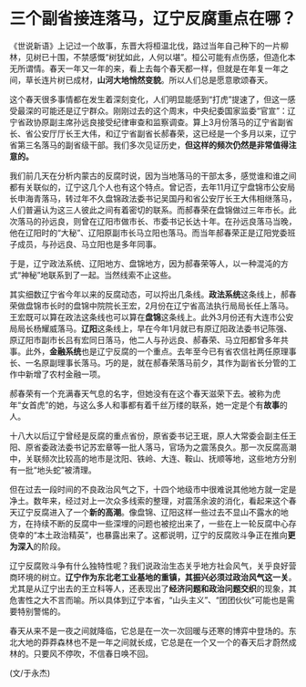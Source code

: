 # 三个副省接连落马，辽宁反腐重点在哪？

《世说新语》上记过一个故事，东晋大将桓温北伐，路过当年自己种下的一片柳林，见树已十围，不禁感慨“树犹如此，人何以堪”。桓公可能有点伤感，但造化本无所谓情。春天一年又一年的来，看上去每个春天都一样，但就是在年复一年之间，草长连片树已成材，**山河大地悄然变貌**。所以人们总是愿意歌颂春天。

这个春天很多事情都在发生着深刻变化，人们明显能感到“打虎”提速了，但这一感受最深的可能还是辽宁群众。刚刚过去的这个周末，中央纪委国家监委“官宣”：辽宁省政协原副主席孙远良接受纪律审查和监察调查。算上3月份落马的辽宁省副省长、省公安厅厅长王大伟，和辽宁省副省长郝春荣，这已经是一个多月以来，辽宁省第三名落马的副省级干部。我们多次见证历史，**但这样的频次仍然是非常值得注意的。**

 我们前几天在分析内蒙古的反腐时说，因为当地落马的干部太多，感觉谁和谁之间都有关联似的，辽宁这几个人也有这个特点。曾记否，去年11月辽宁盘锦市公安局长申海青落马，转过年不久盘锦政法委书记吴国丹和省公安厅长王大伟相继落马，人们普遍认为这三人彼此之间有着密切的联系。而郝春荣在盘锦做过三年市长。此次落马的孙远良，则曾在辽阳市做市长、市委书记长达十年。在孙远良落马当晚，他在辽阳时的“大秘”、辽阳原副市长马立阳也落马。而当年郝春荣正是辽阳党委班子成员，与孙远良、马立阳也是多年同事。

 于是，辽宁政法系统、辽阳地方、盘锦地方，因为郝春荣等人，以一种混沌的方式“神秘”地联系到了一起。当然线索不止这些。

 其实细数辽宁省今年以来的反腐动态，可以捋出几条线。**政法系统**这条线上，郝春荣做盘锦市长时的盘锦中院院长王宏，2月份在辽宁省高法执行局局长任上落马。王宏既可以算在政法这条线也可以算在**盘锦**这条线上。此外3月份还有大连市公安局局长杨耀威落马。**辽阳**这条线上，早在今年1月就已有原辽阳政法委书记陈强、原辽阳市副市长吕有宏同日落马，他二人与孙远良、郝春荣、马立阳都曾多年共事。此外，**金融系统**也是辽宁反腐的一个重点。去年至今已有省农信社两任原理事长、一名原副理事长落马。巧的是，就在郝春荣落马前夕，其作为副省长分管的工作中新增了农村金融一项。

 郝春荣有一个充满春天气息的名字，但她没有在这个春天滋荣下去。被称为虎年“女首虎”的她，与这么多人和事都有着千丝万缕的联系，她一定是个有**故事**的人。

 十八大以后辽宁曾经是反腐的重点省份，原省委书记王珉，原人大常委会副主任王阳、原省委政法委书记苏宏章等一批人落马，官场为之震荡良久。那一次反腐高潮中，关联频次比较高的地市是沈阳、铁岭、大连、鞍山、抚顺等地，这些地方分别有一批“地头蛇”被清理。

 但在过去一段时间的不良政治风气之下，十四个地级市中很难说其他地方就一定是净土。数年来，经过对上一次众多线索的整理，对震荡余波的消化，看起来这个春天辽宁反腐进入了一个**新的高潮**。像盘锦、辽阳这样一些过去不显山不露水的地方，在持续不断的反腐中一些深埋的问题也被挖出来了，一些在上一轮反腐中心存侥幸的“本土政治精英”，也暴露出来了。这都说明，辽宁的反腐败斗争正在推向**更为深入**的阶段。

 辽宁反腐败斗争有什么独特性呢？我们说政治生态关乎地方社会风气，关乎良好营商环境的树立。**辽宁作为东北老工业基地的重镇，其振兴必须过政治风气这一关**。尤其是从辽宁出去的王立科等人，还表现出了**经济问题和政治问题交织**的现象，其危害性之大不言而喻。所以具体到辽宁本省，“山头主义”、“团团伙伙”可能也是需要特别警惕的。

 春天从来不是一夜之间就降临，它总是在一次一次回暖与还寒的博弈中登场的。东北大地的莽莽森林也不是一年之间就长成，它总是在一个又一个的春天后才蔚然成林的。只要风不停吹，不信春日唤不回。

 (文/于永杰)